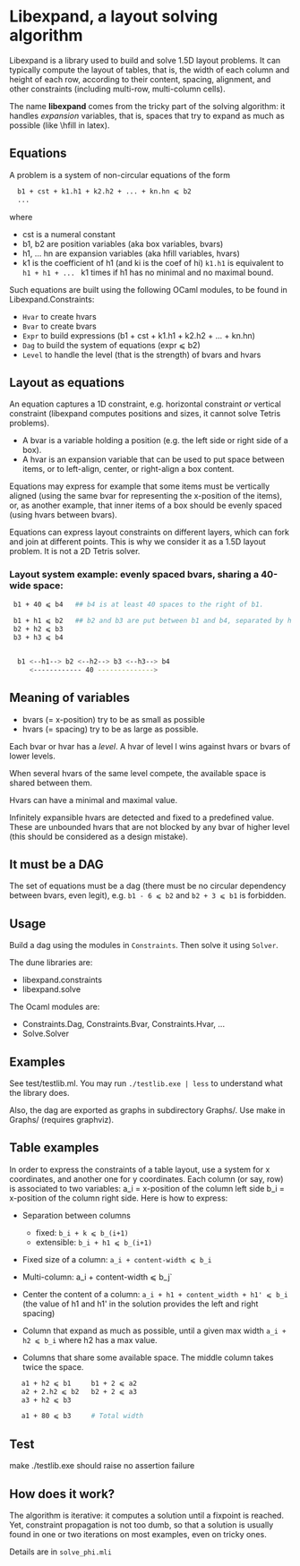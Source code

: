 # Libexpand, a layout solving algorithm

Libexpand is a library used to build and solve 1.5D layout problems.
It can typically compute the layout of tables, that is, the width of each column and height of each row,
according to their content, spacing, alignment, and other constraints (including multi-row, multi-column cells).

The name **libexpand** comes from the tricky part of the solving algorithm: it handles *expansion* variables, that is,
spaces that try to expand as much as possible (like \hfill in latex).


## Equations

A problem is a system of non-circular equations of the form

```bash
  b1 + cst + k1.h1 + k2.h2 + ... + kn.hn ⩽ b2
  ...
```

where

 - cst is a numeral constant
 - b1, b2 are position variables (aka box variables, bvars)
 - h1, ... hn are expansion variables (aka hfill variables, hvars)
 - k1 is the coefficient of h1 (and ki is the coef of hi)   `k1.h1` is equivalent to `h1 + h1 + ... `  k1 times if h1 has no minimal and no maximal bound.

Such equations are built using the following OCaml modules, to be found in Libexpand.Constraints:

 - `Hvar` to create hvars
 - `Bvar` to create bvars
 - `Expr` to build expressions (b1 + cst + k1.h1 + k2.h2 + ... + kn.hn)
 - `Dag` to build the system of equations (expr ⩽ b2)
 - `Level` to handle the level (that is the strength) of bvars and hvars


## Layout as equations

An equation captures a 1D constraint, e.g. horizontal constraint *or* vertical constraint (libexpand computes positions and sizes, it cannot solve Tetris problems).

 - A bvar is a variable holding a position (e.g. the left side or right side of a box).
 - A hvar is an expansion variable that can be used to put space between items, or to left-align, center, or right-align a box content.

Equations may express for example that some items must be vertically aligned (using the same bvar for representing the x-position of the items), or,
as another example, that inner items of a box should be evenly spaced (using hvars between bvars).

Equations can express layout constraints on different layers, which can fork and join at different points. This is why we consider it as a 1.5D layout problem.
It is not a 2D Tetris solver.


### Layout system example: evenly spaced bvars, sharing a 40-wide space:

```bash
 b1 + 40 ⩽ b4   ## b4 is at least 40 spaces to the right of b1.
 
 b1 + h1 ⩽ b2   ## b2 and b3 are put between b1 and b4, separated by hvars h1, h2, h3.
 b2 + h2 ⩽ b3
 b3 + h3 ⩽ b4


  b1 <--h1--> b2 <--h2--> b3 <--h3--> b4
     <------------ 40 -------------->
```


## Meaning of variables 

 - bvars (= x-position) try to be as small as possible
 - hvars (= spacing) try to be as large as possible.

Each bvar or hvar has a *level*. A hvar of level l wins against hvars or bvars of lower levels.

When several hvars of the same level compete, the available space is shared between them.

Hvars can have a minimal and maximal value.

Infinitely expansible hvars are detected and fixed to a predefined value. These are unbounded hvars that are not blocked by any bvar of higher level (this should be considered as a design mistake).



## It must be a DAG

The set of equations must be a dag (there must be no circular dependency between bvars, even legit), e.g.  `b1 - 6 ⩽ b2`  and `b2 + 3 ⩽ b1` is forbidden.


## Usage

Build a dag using the modules in `Constraints`. Then solve it using `Solver`.

The dune libraries are:

 - libexpand.constraints
 - libexpand.solve

The Ocaml modules are:

 - Constraints.Dag, Constraints.Bvar, Constraints.Hvar, ...
 - Solve.Solver


## Examples

See test/testlib.ml.
You may run `./testlib.exe | less` to understand what the library does.

Also, the dag are exported as graphs in subdirectory Graphs/. Use make in Graphs/ (requires graphviz).


## Table examples

In order to express the constraints of a table layout, use a system for x coordinates, and another one for y coordinates.
Each column (or say, row) is associated to two variables: a_i = x-position of the column left side  b_i = x-position of the column right side.
Here is how to express:

 * Separation between columns
   * fixed: `b_i + k ⩽ b_(i+1)`
   * extensible: `b_i + h1 ⩽ b_(i+1)`

 * Fixed size of a column: `a_i + content-width ⩽ b_i`

 * Multi-column:  a_i + content-width ⩽ b_j`

 * Center the content of a column: `a_i + h1 + content_width + h1' ⩽ b_i`
(the value of h1 and h1' in the solution provides the left and right spacing)

 * Column that expand as much as possible, until a given max width
   `a_i + h2 ⩽ b_i`  where h2 has a max value.

 * Columns that share some available space. The middle column takes twice the space.
```bash
   a1 + h2 ⩽ b1     b1 + 2 ⩽ a2
   a2 + 2.h2 ⩽ b2   b2 + 2 ⩽ a3
   a3 + h2 ⩽ b3

   a1 + 80 ⩽ b3     # Total width
```


## Test

make
./testlib.exe    should raise no assertion failure


## How does it work?

The algorithm is iterative: it computes a solution until a fixpoint is reached. 
Yet, constraint propagation is not too dumb, so that a solution is usually found in one or two iterations on
most examples, even on tricky ones.

Details are in `solve_phi.mli`


